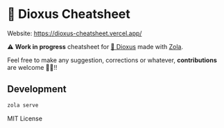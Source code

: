 # 🦀 Dioxus Cheatsheet 

Website: https://dioxus-cheatsheet.vercel.app/

 ⚠️ **Work in progress** cheatsheet for [🧬 Dioxus](https://github.com/DioxusLabs/dioxus) made with [Zola](https://www.getzola.org/).

Feel free to make any suggestion, corrections or whatever, **contributions** are welcome 🚪👋!!

## Development

```bash
zola serve
```

MIT License
